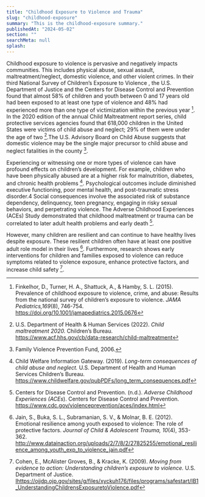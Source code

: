 ```yaml
---
title: "Childhood Exposure to Violence and Trauma"
slug: "childhood-exposure"
summary: "This is the childhood-exposure summary."
publishedAt: "2024-05-02"
section: ""
searchMeta: null
splash:
---
```


Childhood exposure to violence is pervasive and negatively impacts communities. This includes physical abuse, sexual assault, maltreatment/neglect, domestic violence, and other violent crimes. In their third National Survey of Children’s Exposure to Violence , the U.S. Department of Justice and the Centers for Disease Control and Prevention found that almost 58% of children and youth between 0 and 17 years old had been exposed to at least one type of violence and 48% had experienced more than one type of victimization within the previous year [^1]. In the 2020 edition of the annual Child Maltreatment report series, child protective services agencies found that 618,000 children in the United States were victims of child abuse and neglect; 29% of them were under the age of two [^2].The U.S. Advisory Board on Child Abuse suggests that domestic violence may be the single major precursor to child abuse and neglect fatalities in the county [^3].

Experiencing or witnessing one or more types of violence can have profound effects on children’s development. For example, children who have been physically abused are at a higher risk for malnutrition, diabetes, and chronic health problems [^4]. Psychological outcomes include diminished executive functioning, poor mental health, and post-traumatic stress disorder.4 Social consequences involve the associated risk of substance dependency, delinquency, teen pregnancy, engaging in risky sexual behaviors, and perpetrating violence. The Adverse Childhood Experiences (ACEs) Study demonstrated that childhood maltreatment or trauma can be correlated to later adult health problems and early death [^5].

However, many children are resilient and can continue to have healthy lives despite exposure. These resilient children often have at least one positive adult role model in their lives [^6]. Furthermore, research shows early interventions for children and families exposed to violence can reduce symptoms related to violence exposure, enhance protective factors, and increase child safety [^7].

[^1]: Finkelhor, D., Turner, H. A., Shattuck, A., & Hamby, S. L. (2015). Prevalence of childhood exposure to violence, crime, and abuse: Results from the national survey of children’s exposure to violence. _JAMA Pediatrics,169_(8), 746-754. <https://doi.org/10.1001/jamapediatrics.2015.0676>
[^2]: U.S. Department of Health & Human Services (2022). _Child maltreatment 2020._ Children’s Bureau. <https://www.acf.hhs.gov/cb/data-research/child-maltreatment>
[^3]: Family Violence Prevention Fund, 2006.
[^4]: Child Welfare Information Gateway. (2019). _Long-term consequences of child abuse and neglect._ U.S. Department of Health and Human Services Children’s Bureau. <https://www.childwelfare.gov/pubPDFs/long_term_consequences.pdf>
[^5]: Centers for Disease Control and Prevention. (n.d.). _Adverse Childhood Experiences (ACEs_). Centers for Disease Control and Prevention. <https://www.cdc.gov/violenceprevention/aces/index.html>
[^6]: Jain, S., Buka, S. L., Subramanian, S. V., & Molnar, B. E. (2012). Emotional resilience among youth exposed to violence: The role of protective factors. _Journal of Child & Adolescent Trauma, 10_(4), 353-362. <http://www.datainaction.org/uploads/2/7/8/2/27825255/emotional_resilience_among_youth_exp_to_violence_jain.pdf>
[^7]: Cohen, E., McAlister Groves, B., & Kracke, K. (2009). _Moving from evidence to action: Understanding children’s exposure to violence._ U.S. Department of Justice. [Ihttps://ojjdp.ojp.gov/sites/g/files/xyckuh176/files/programs/safestart/IB1_UnderstandingChildrensExposuretoViolence.pdf](https://ojjdp.ojp.gov/sites/g/files/xyckuh176/files/programs/safestart/IB1_UnderstandingChildrensExposuretoViolence.pdf)
